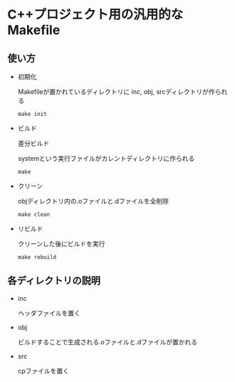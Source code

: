 # C++プロジェクト用の汎用的なMakefile

## 使い方
- 初期化
  
  Makefileが置かれているディレクトリに
  inc, obj, srcディレクトリが作られる

  ```make init```
- ビルド
  
  差分ビルド

  systemという実行ファイルがカレントディレクトリに作られる

  ```make```

- クリーン

  objディレクトリ内の.oファイルと.dファイルを全削除

  ```make clean```

- リビルド

  クリーンした後にビルドを実行

  ```make rebuild```

## 各ディレクトリの説明
- inc
  
  ヘッダファイルを置く

- obj

  ビルドすることで生成される.oファイルと.dファイルが置かれる

- src

  cpファイルを置く
